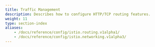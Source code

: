 ```yaml
---
title: Traffic Management
description: Describes how to configure HTTP/TCP routing features.
weight: 11
type: section-index
aliases:
    - /docs/reference/config/istio.routing.v1alpha1/
    - /docs/reference/config/istio.networking.v1alpha3/
---
```

